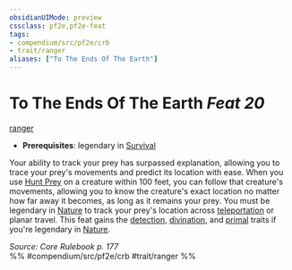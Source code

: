 ```yaml
---
obsidianUIMode: preview
cssclass: pf2e,pf2e-feat
tags:
- compendium/src/pf2e/crb
- trait/ranger
aliases: ["To The Ends Of The Earth"]
---
```

# To The Ends Of The Earth  *Feat 20*  
[ranger](rules/traits/ranger.md)  

- **Prerequisites**: legendary in [Survival](compendium/skills.md#Survival)

Your ability to track your prey has surpassed explanation, allowing you to trace your prey's movements and predict its location with ease. When you use [Hunt Prey](rules/actions/hunt-prey.md) on a creature within 100 feet, you can follow that creature's movements, allowing you to know the creature's exact location no matter how far away it becomes, as long as it remains your prey. You must be legendary in [Nature](compendium/skills.md#Nature) to track your prey's location across [teleportation](rules/traits/teleportation.md) or planar travel. This feat gains the [detection](rules/traits/detection.md), [divination](rules/traits/divination.md), and [primal](rules/traits/primal.md) traits if you're legendary in [Nature](compendium/skills.md#Nature).

*Source: Core Rulebook p. 177*  
%% #compendium/src/pf2e/crb #trait/ranger %%